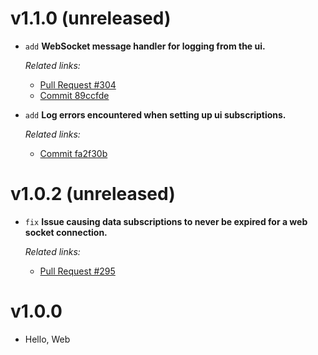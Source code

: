 # v1.1.0 (unreleased)

  * `add` **WebSocket message handler for logging from the ui.**

    *Related links:*
    - [Pull Request #304][pr-304]
    - [Commit 89ccfde][89ccfde]

  * `add` **Log errors encountered when setting up ui subscriptions.**

    *Related links:*
    - [Commit fa2f30b][fa2f30b]

[pr-304]: https://github.com/pakyow/pakyow/pull/304
[89ccfde]: https://github.com/pakyow/pakyow/commit/89ccfde26896d2520650289e85b7e8274d128f55
[fa2f30b]: https://github.com/pakyow/pakyow/commit/fa2f30b18b6302ab72ba832e601d877dc8231cb1

# v1.0.2 (unreleased)

  * `fix` **Issue causing data subscriptions to never be expired for a web socket connection.**

    *Related links:*
    - [Pull Request #295][pr-295]

[pr-295]: https://github.com/pakyow/pakyow/pull/295

# v1.0.0

  * Hello, Web
